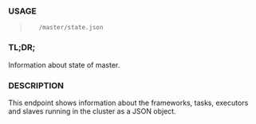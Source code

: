 <!--- This is an automatically generated file. DO NOT EDIT! --->
### USAGE ###
>        /master/state.json

### TL;DR; ###
Information about state of master.

### DESCRIPTION ###
This endpoint shows information about the frameworks, tasks,
executors and slaves running in the cluster as a JSON object.